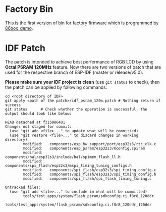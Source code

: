 # Factory Bin

This is the first version of bin for factory firmware which is programmed by [86box_demo](../86box_demo/).

# IDF Patch

The patch is intended to achieve best perfermance of RGB LCD by using **Octal PSRAM 120MHz** feature. Now there are two versions of patch that are used for the respective branch of ESP-IDF (master or release/v5.0).

**Please make sure your IDF project is clean** (use `git status` to check), then the patch can be applied by following commands:

```
cd <root directory of IDF>
git apply <path of the patch>/idf_psram_120m.patch # Nothing return if success
git status      # Check whether the operation is successful, the output should look like below:

HEAD detached at f315986401
Changes not staged for commit:
  (use "git add <file>..." to update what will be committed)
  (use "git restore <file>..." to discard changes in working directory)
        modified:   components/esp_hw_support/port/esp32s3/rtc_clk.c
        modified:   components/esp_psram/esp32s3/Kconfig.spiram
        modified:   components/hal/esp32s3/include/hal/spimem_flash_ll.h
        modified:   components/spi_flash/esp32s3/mspi_timing_tuning_configs.h
        modified:   components/spi_flash/esp32s3/spi_timing_config.c
        modified:   components/spi_flash/esp32s3/spi_timing_config.h
        modified:   components/spi_flash/spi_flash_timing_tuning.c

Untracked files:
  (use "git add <file>..." to include in what will be committed)
        tools/test_apps/system/flash_psram/sdkconfig.ci.f8r8_120ddr
        tools/test_apps/system/flash_psram/sdkconfig.ci.f8r8_120ddr_120ddr
```